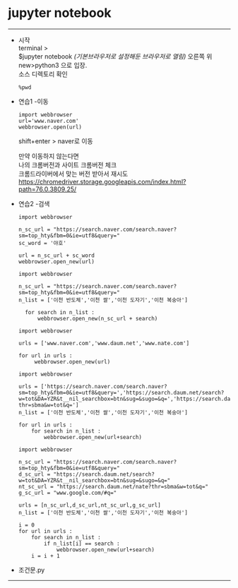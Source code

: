 # jupyter notebook
***
* 시작  
terminal >  
$jupyter notebook  *(기본브라우저로 설정해둔 브라우저로 열림)*
오른쪽 위 new>python3 으로 입장.  
소스 디렉토리 확인
    ~~~
    %pwd    
    ~~~

* 연습1 -이동  
    ~~~
    import webbrowser  
    url='www.naver.com'  
    webbrowser.open(url)  
    ~~~
    shift+enter > naver로 이동

    만약 이동하지 않는다면  
    나의 크롬버전과 사이트 크롬버전 체크  
    크롬드라이버에서 맞는 버전 받아서 재시도  
    <https://chromedriver.storage.googleapis.com/index.html?path=76.0.3809.25/>  

* 연습2 -검색
    ~~~
    import webbrowser    

    n_sc_url = "https://search.naver.com/search.naver?sm=top_hty&fbm=0&ie=utf8&query="  
    sc_word = '야호'

    url = n_sc_url + sc_word  
    webbrowser.open_new(url)  
    ~~~

    ~~~
    import webbrowser
     
    n_sc_url = "https://search.naver.com/search.naver?sm=top_hty&fbm=0&ie=utf8&query="  
    n_list = ['이천 반도체','이천 쌀','이천 도자기','이천 복숭아']  
    
      for search in n_list :  
          webbrowser.open_new(n_sc_url + search)
    ~~~
    ~~~
    import webbrowser  

    urls = ['www.naver.com','www.daum.net','www.nate.com']  

    for url in urls :  
         webbrowser.open_new(url)
    ~~~

    ~~~
    import webbrowser
    
    urls = ['https://search.naver.com/search.naver?sm=top_hty&fbm=0&ie=utf8&query=','https://search.daum.net/search?w=tot&DA=YZR&t__nil_searchbox=btn&sug=&sugo=&q=','https://search.daum.net/nate?thr=sbma&w=tot&q=']  
    n_list = ['이천 반도체','이천 쌀','이천 도자기','이천 복숭아']  
    
    for url in urls :  
        for search in n_list :  
            webbrowser.open_new(url+search)  
    ~~~

    ~~~
    import webbrowser  
    
    n_sc_url = "https://search.naver.com/search.naver?sm=top_hty&fbm=0&ie=utf8&query="  
    d_sc_url = "https://search.daum.net/search?w=tot&DA=YZR&t__nil_searchbox=btn&sug=&sugo=&q="  
    nt_sc_url = "https://search.daum.net/nate?thr=sbma&w=tot&q="  
    g_sc_url = "www.google.com/#q="  
    
    urls = [n_sc_url,d_sc_url,nt_sc_url,g_sc_url]
    n_list = ['이천 반도체','이천 쌀','이천 도자기','이천 복숭아']
    
    i = 0  
    for url in urls :  
        for search in n_list :  
            if n_list[i] == search :  
                webbrowser.open_new(url+search)  
        i = i + 1  
    ~~~

* 조건문.py

***